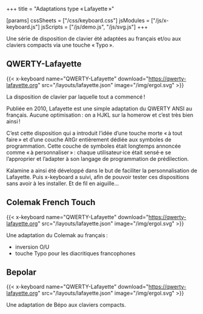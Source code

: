 +++
title = "Adaptations type « Lafayette »"

[params]
cssSheets = ["/css/keyboard.css"]
jsModules = ["/js/x-keyboard.js"]
jsScripts = ["/js/demo.js", "/js/svg.js"]
+++

Une série de disposition de clavier été adaptées au français et/ou aux claviers
compacts via une touche « Typo ».


QWERTY-Lafayette
--------------------------------------------------------------------------------

{{< x-keyboard
    name="QWERTY-Lafayette"
    download="https://qwerty-lafayette.org"
    src="/layouts/lafayette.json"
    image="/img/ergol.svg" >}}

La disposition de clavier par laquelle tout a commencé !

Publiée en 2010, Lafayette est une simple adaptation du QWERTY ANSI au français.
Aucune optimisation : on a HJKL sur la homerow et c’est très bien ainsi !

C’est cette disposition qui a introduit l’idée d’une touche morte « à tout
faire » et d’une couche AltGr entièrement dédiée aux symboles de programmation.
Cette couche de symboles était longtemps annoncée comme « à personnaliser » :
chaque utilisateur·ice était sensé·e se l’approprier et l’adapter à son langage
de programmation de prédilection.

Kalamine a ainsi été développé dans le but de faciliter la personnalisation de
Lafayette. Puis x-keyboard a suivi, afin de pouvoir tester ces dispositions sans
avoir à les installer. Et de fil en aiguille…


Colemak French Touch
--------------------------------------------------------------------------------

{{< x-keyboard
    name="QWERTY-Lafayette"
    download="https://qwerty-lafayette.org"
    src="/layouts/lafayette.json"
    image="/img/ergol.svg" >}}

Une adaptation du Colemak au français :

- inversion O/U
- touche Typo pour les diacritiques francophones


Bepolar
--------------------------------------------------------------------------------

{{< x-keyboard
    name="QWERTY-Lafayette"
    download="https://qwerty-lafayette.org"
    src="/layouts/lafayette.json"
    image="/img/ergol.svg" >}}

Une adaptation de Bépo aux claviers compacts.

